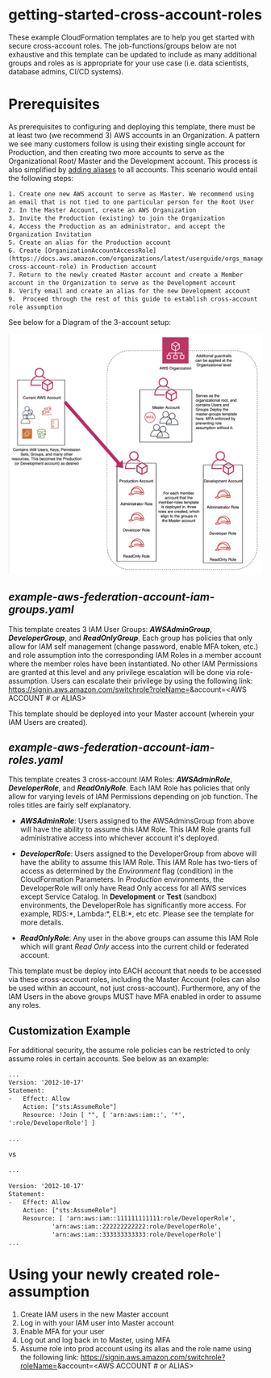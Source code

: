 
# getting-started-cross-account-roles

These example CloudFormation templates are to help you get started with secure cross-account roles. The job-functions/groups below are not exhaustive and this template can be updated to include as many additional groups and roles as is appropriate for your use case (i.e. data scientists, database admins, CI/CD systems).

# Prerequisites

As prerequisites to configuring and deploying this template, there must be at least two (we recommend 3) AWS accounts in an Organization. A pattern we see many customers follow is using their existing single account for Production, and then creating two more accounts to serve as the Organizational Root/ Master and the Development account. This process is also simplified by [adding aliases](https://docs.aws.amazon.com/IAM/latest/UserGuide/console_account-alias.html#Creating%20and%20Deleting%20Aliases%) to all accounts. 
This scenario would entail the following steps:

	1. Create one new AWS account to serve as Master. We recommend using an email that is not tied to one particular person for the Root User
	2. In the Master Account, create an AWS Organization
	3. Invite the Production (existing) to join the Organization
	4. Access the Production as an administrator, and accept the Organization Invitation
	5. Create an alias for the Production account
	6. Create [OrganizationAccountAccessRole](https://docs.aws.amazon.com/organizations/latest/userguide/orgs_manage_accounts_access.html#orgs_manage_accounts_create-cross-account-role) in Production account
	7. Return to the newly created Master account and create a Member account in the Organization to serve as the Development account
	8. Verify email and create an alias for the new Development account
	9.  Proceed through the rest of this guide to establish cross-account role assumption

See below for a Diagram of the 3-account setup:

![Diagram](moving-to-multi-acct.png)

## ***example-aws-federation-account-iam-groups.yaml***

This template creates 3 IAM User Groups: ***AWSAdminGroup***, ***DeveloperGroup***, and ***ReadOnlyGroup***. Each group has policies that only allow for IAM self management (change password, enable MFA token, etc.) and role assumption into the corresponding IAM Roles in a member account where the member roles have been instantiated. No other IAM Permissions are granted at this level and any privilege escalation will be done via role-assumption. Users can escalate their privilege by using the following link: https://signin.aws.amazon.com/switchrole?roleName=<IAM ROLE NAME TO BE ASSUMED>&account=<AWS ACCOUNT # or ALIAS>

This template should be deployed into your Master account (wherein your IAM Users are created).  

## ***example-aws-federation-account-iam-roles.yaml***

This template creates 3 cross-account IAM Roles: ***AWSAdminRole***, ***DeveloperRole***, and ***ReadOnlyRole***. Each IAM Role has policies that only allow for varying levels of IAM Permissions depending on job function. The roles titles are fairly self explanatory.

* ***AWSAdminRole***: Users assigned to the AWSAdminsGroup from above will have the ability to assume this IAM Role. This IAM Role grants full administrative access into whichever account it's deployed.

* ***DeveloperRole***: Users assigned to the DeveloperGroup from above will have the ability to assume this IAM Role. This IAM Role has two-tiers of access as determined by the *Environment* flag (condition) in the CloudFormation Parameters. In *Production* environments, the DeveloperRole will only have Read Only access for all AWS services except Service Catalog. In **Development** or **Test** (sandbox) environments, the DeveloperRole has significantly more access. For example, RDS:\*, Lambda:\*, ELB:\*, etc etc. Please see the template for more details.

* ***ReadOnlyRole***: Any user in the above groups can assume this IAM Role which will grant *Read Only* access into the current child or federated account.

This template must be deploy into EACH account that needs to be accessed via these cross-account roles, including the Master Account (roles can also be used within an account, not just cross-account). Furthermore, any of the IAM Users in the above groups MUST have MFA enabled in order to assume any roles.

## Customization Example

For additional security, the assume role policies can be restricted to only assume roles in certain accounts. See below as an example:

```
...
Version: '2012-10-17'
Statement:
-  	Effect: Allow
	Action: ["sts:AssumeRole"]
	Resource: !Join [ "", [ 'arn:aws:iam::', '*', ':role/DeveloperRole'] ]

...
```

vs
```
...

Version: '2012-10-17'
Statement:
-	Effect: Allow
	Action: ["sts:AssumeRole"]
	Resource: [ 'arn:aws:iam::111111111111:role/DeveloperRole',
		    'arn:aws:iam::222222222222:role/DeveloperRole',
		    'arn:aws:iam::333333333333:role/DeveloperRole']
...
```

# Using your newly created role-assumption

1. Create IAM users in the new Master account
2. Log in with your IAM user into Master account
3. Enable MFA for your user
4. Log out and log back in to Master, using MFA
5. Assume role into prod account using its alias and the role name using the following link: https://signin.aws.amazon.com/switchrole?roleName=<IAM ROLE NAME TO BE ASSUMED>&account=<AWS ACCOUNT # or ALIAS>